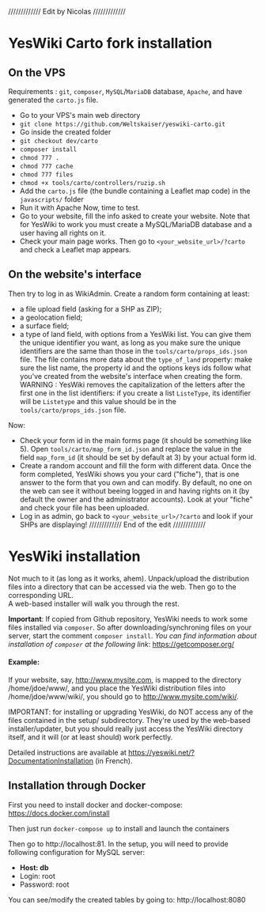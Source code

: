///////////// Edit by Nicolas /////////////
# YesWiki Carto fork installation
## On the VPS
Requirements : `git`, `composer`, `MySQL`/`MariaDB` database, `Apache`, and have generated the `carto.js` file.
- Go to your VPS's main web directory
- `git clone https://github.com/Weltskaiser/yeswiki-carto.git`
- Go inside the created folder
- `git checkout dev/carto`
- `composer install`
- `chmod 777 .`
- `chmod 777 cache`
- `chmod 777 files`
- `chmod +x tools/carto/controllers/ruzip.sh`
- Add the `carto.js` file (the bundle containing a Leaflet map code) in the `javascripts/` folder
- Run it with Apache
Now, time to test.
- Go to your website, fill the info asked to create your website. Note that for YesWiki to work you must create a MySQL/MariaDB database and a user having all rights on it.
- Check your main page works. Then go to `<your_website_url>/?carto` and check a Leaflet map appears.

## On the website's interface
Then try to log in as WikiAdmin. Create a random form containing at least:
- a file upload field (asking for a SHP as ZIP);
- a geolocation field;
- a surface field;
- a type of land field, with options from a YesWiki list.
You can give them the unique identifier you want, as long as you make sure the unique identifiers are the same than those in the `tools/carto/props_ids.json` file. The file contains more data about the `type_of_land` property: make sure the list name, the property id and the options keys ids follow what you've created from the website's interface when creating the form. WARNING : YesWiki removes the capitalization of the letters after the first one in the list identifiers: if you create a list `ListeType`, its identifier will be `Listetype` and this value should be in the `tools/carto/props_ids.json` file.

Now:
- Check your form id in the main forms page (it should be something like 5). Open `tools/carto/map_form_id.json` and replace the value in the field `map_form_id` (it should be set by default at 3) by your actual form id.
- Create a random account and fill the form with different data. Once the form completed, YesWiki shows you your card ("fiche"), that is one answer to the form that you own and can modify. By default, no one on the web can see it without beeing logged in and having rights on it (by default the owner and the administrator accounts). Look at your "fiche" and check your file has been uploaded.
- Log in as admin, go back to `<your_website_url>/?carto` and look if your SHPs are displaying!
///////////// End of the edit /////////////


# YesWiki installation
Not much to it (as long as it works, ahem). Unpack/upload the distribution files
into a directory that can be accessed via the web. Then go to the corresponding URL.  
A web-based installer will walk you through the rest.

**Important**: If copied from Github repository, YesWiki needs to work some files 
installed via `composer`. So after downloading/synchroning files on your server, 
start the comment `composer install`.
_You can find information about installation of `composer` at the following link_:
https://getcomposer.org/

#### Example:
If your website, say, http://www.mysite.com, is mapped to the directory /home/jdoe/www/,
and you place the YesWiki distribution files into /home/jdoe/www/wiki/, you should go to
http://www.mysite.com/wiki/.  

IMPORTANT: for installing or upgrading YesWiki, do NOT access any of the files contained
in the setup/ subdirectory. They're used by the web-based installer/updater, but you
should really just access the YesWiki directory itself, and it will (or at least should)
work perfectly.

Detailed instructions are available at https://yeswiki.net/?DocumentationInstallation (in French).

## Installation through Docker

First you need to install docker and docker-compose: https://docs.docker.com/install

Then just run `docker-compose up` to install and launch the containers

Then go to http://localhost:81. In the setup, you will need to provide following configuration for MySQL server:

- **Host: db**
- Login: root
- Password: root

You can see/modify the created tables by going to: http://localhost:8080
